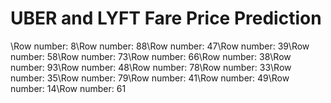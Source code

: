 # **UBER and LYFT Fare Price Prediction**
\Row number: 8\Row number: 88\Row number: 47\Row number: 39\Row number: 58\Row number: 73\Row number: 66\Row number: 38\Row number: 93\Row number: 48\Row number: 78\Row number: 33\Row number: 35\Row number: 79\Row number: 41\Row number: 49\Row number: 14\Row number: 61